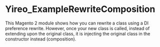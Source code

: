 # Yireo_ExampleRewriteComposition
This Magento 2 module shows how you can rewrite a class using a DI preference rewrite. However, once your new class is called, instead of extending upon the original class, it is injecting the original class in the constructor instead (composition).